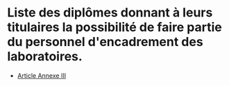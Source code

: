 # Liste des diplômes donnant à leurs titulaires la possibilité de faire partie du personnel d'encadrement des laboratoires.

- [Article Annexe III](article-annexe-iii.md)
